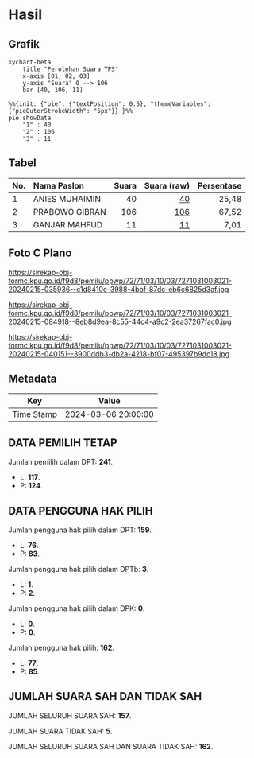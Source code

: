 # Hasil

## Grafik

```mermaid
xychart-beta
    title "Perolehan Suara TPS"
    x-axis [01, 02, 03]
    y-axis "Suara" 0 --> 106
    bar [40, 106, 11]
```

```mermaid
%%{init: {"pie": {"textPosition": 0.5}, "themeVariables": {"pieOuterStrokeWidth": "5px"}} }%%
pie showData
    "1" : 40
    "2" : 106
    "3" : 11
```

## Tabel

| No. | Nama Paslon    | Suara | Suara (raw) | Persentase |
|:--- |:-------------- | -----:| -----------:| ----------:|
| 1   | ANIES MUHAIMIN | 40    | [40][p-1]   | 25,48      |
| 2   | PRABOWO GIBRAN | 106   | [106][p-2]  | 67,52      |
| 3   | GANJAR MAHFUD  | 11    | [11][p-3]   | 7,01       |


[p-1]: https://github.com/gigit-pemilu/pemilu-2024-72-sulawesi-tengah/blob/main/pilpres/hitung-suara/sub/72-sulawesi-tengah/sub/71-kota-palu/sub/03-palu-selatan/sub/1003-petobo/sub/021-tps/sub/paslon-1.txt
[p-2]: https://github.com/gigit-pemilu/pemilu-2024-72-sulawesi-tengah/blob/main/pilpres/hitung-suara/sub/72-sulawesi-tengah/sub/71-kota-palu/sub/03-palu-selatan/sub/1003-petobo/sub/021-tps/sub/paslon-2.txt
[p-3]: https://github.com/gigit-pemilu/pemilu-2024-72-sulawesi-tengah/blob/main/pilpres/hitung-suara/sub/72-sulawesi-tengah/sub/71-kota-palu/sub/03-palu-selatan/sub/1003-petobo/sub/021-tps/sub/paslon-3.txt

## Foto C Plano

https://sirekap-obj-formc.kpu.go.id/f9d8/pemilu/ppwp/72/71/03/10/03/7271031003021-20240215-035936--c1d8410c-3988-4bbf-87dc-eb6c6825d3af.jpg

https://sirekap-obj-formc.kpu.go.id/f9d8/pemilu/ppwp/72/71/03/10/03/7271031003021-20240215-084918--8eb8d9ea-8c55-44c4-a9c2-2ea37267fac0.jpg

https://sirekap-obj-formc.kpu.go.id/f9d8/pemilu/ppwp/72/71/03/10/03/7271031003021-20240215-040151--3900ddb3-db2a-4218-bf07-495397b9dc18.jpg


## Metadata

| Key        | Value               |
| ---------- | ------------------- |
| Time Stamp | 2024-03-06 20:00:00 |


## DATA PEMILIH TETAP

Jumlah pemilih dalam DPT: **241**.
 * L: **117**.
 * P: **124**.

## DATA PENGGUNA HAK PILIH

Jumlah pengguna hak pilih dalam DPT: **159**.
 * L: **76**.
 * P: **83**.

Jumlah pengguna hak pilih dalam DPTb: **3**.
 * L: **1**.
 * P: **2**.

Jumlah pengguna hak pilih dalam DPK: **0**.
 * L: **0**.
 * P: **0**.

Jumlah pengguna hak pilih: **162**.
 * L: **77**.
 * P: **85**.

## JUMLAH SUARA SAH DAN TIDAK SAH

JUMLAH SELURUH SUARA SAH: **157**.

JUMLAH SUARA TIDAK SAH: **5**.

JUMLAH SELURUH SUARA SAH DAN SUARA TIDAK SAH: **162**.



